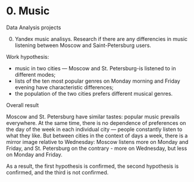 # 0. Music
Data Analysis projects

0. Yandex music analisys. Research if there are any differencies in music listening between Moscow and Saint-Petersburg users.

Work hypothesis:
- music in two cities — Moscow and St. Petersburg-is listened to in different modes;
- lists of the ten most popular genres on Monday morning and Friday evening have characteristic differences;
- the population of the two cities prefers different musical genres.

Overall result

Moscow and St. Petersburg have similar tastes: popular music prevails everywhere. At the same time, there is no dependence of preferences on the day of the week in each individual city — people constantly listen to what they like. But between cities in the context of days a week, there is a mirror image relative to Wednesday: Moscow listens more on Monday and Friday, and St. Petersburg on the contrary - more on Wednesday, but less on Monday and Friday.

As a result, the first hypothesis is confirmed, the second hypothesis is confirmed, and the third is not confirmed.
